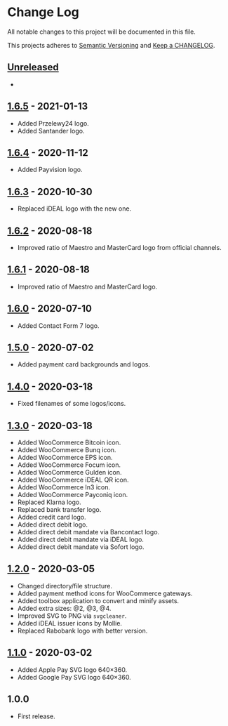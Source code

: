 # Change Log

All notable changes to this project will be documented in this file.

This projects adheres to [Semantic Versioning](http://semver.org/) and [Keep a CHANGELOG](http://keepachangelog.com/).

## [Unreleased][unreleased]
-

## [1.6.5] - 2021-01-13
- Added Przelewy24 logo.
- Added Santander logo.

## [1.6.4] - 2020-11-12
- Added Payvision logo.

## [1.6.3] - 2020-10-30
- Replaced iDEAL logo with the new one.

## [1.6.2] - 2020-08-18
- Improved ratio of Maestro and MasterCard logo from official channels.

## [1.6.1] - 2020-08-18
- Improved ratio of Maestro and MasterCard logo.

## [1.6.0] - 2020-07-10
- Added Contact Form 7 logo.

## [1.5.0] - 2020-07-02
- Added payment card backgrounds and logos.

## [1.4.0] - 2020-03-18
- Fixed filenames of some logos/icons.

## [1.3.0] - 2020-03-18
- Added WooCommerce Bitcoin icon.
- Added WooCommerce Bunq icon.
- Added WooCommerce EPS icon.
- Added WooCommerce Focum icon.
- Added WooCommerce Gulden icon.
- Added WooCommerce iDEAL QR icon.
- Added WooCommerce In3 icon.
- Added WooCommerce Payconiq icon.
- Replaced Klarna logo.
- Replaced bank transfer logo.
- Added credit card logo.
- Added direct debit logo.
- Added direct debit mandate via Bancontact logo.
- Added direct debit mandate via iDEAL logo.
- Added direct debit mandate via Sofort logo.

## [1.2.0] - 2020-03-05
- Changed directory/file structure.
- Added payment method icons for WooCommerce gateways.
- Added toolbox application to convert and minify assets.
- Added extra sizes: @2, @3, @4.
- Improved SVG to PNG via `svgcleaner`.
- Added iDEAL issuer icons by Mollie.
- Replaced Rabobank logo with better version.

## [1.1.0] - 2020-03-02
- Added Apple Pay SVG logo 640×360.
- Added Google Pay SVG logo 640×360.

## 1.0.0
- First release.

[unreleased]: https://github.com/wp-pay/logos/compare/1.6.5...HEAD
[1.6.5]: https://github.com/wp-pay/logos/compare/1.6.4...1.6.5
[1.6.4]: https://github.com/wp-pay/logos/compare/1.6.3...1.6.4
[1.6.3]: https://github.com/wp-pay/logos/compare/1.6.2...1.6.3
[1.6.2]: https://github.com/wp-pay/logos/compare/1.6.1...1.6.2
[1.6.1]: https://github.com/wp-pay/logos/compare/1.6.0...1.6.1
[1.6.0]: https://github.com/wp-pay/logos/compare/1.5.0...1.6.0
[1.5.0]: https://github.com/wp-pay/logos/compare/1.4.0...1.5.0
[1.4.0]: https://github.com/wp-pay/logos/compare/1.3.0...1.4.0
[1.3.0]: https://github.com/wp-pay/logos/compare/1.2.0...1.3.0
[1.2.0]: https://github.com/wp-pay/logos/compare/1.1.0...1.2.0
[1.1.0]: https://github.com/wp-pay/logos/compare/1.0.0...1.1.0
